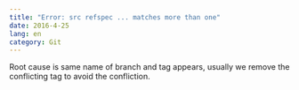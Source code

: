 ```yaml
---
title: "Error: src refspec ... matches more than one"
date: 2016-4-25
lang: en
category: Git
---
```


Root cause is same name of branch and tag appears, usually we remove the conflicting tag to avoid
the confliction.
